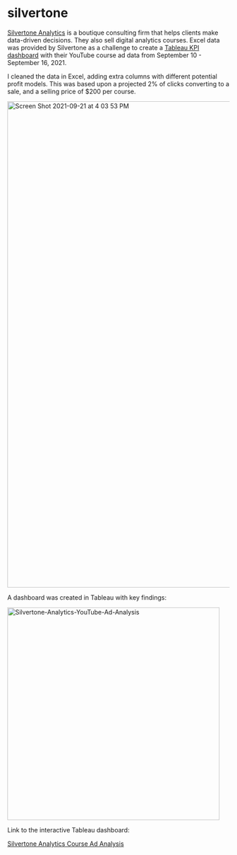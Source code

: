 # silvertone

[Silvertone Analytics](https://www.silvertoneanalytics.com/) is a boutique consulting firm that helps clients make data-driven decisions. They also sell digital analytics courses. Excel data was provided by Silvertone as a challenge to create a [Tableau KPI dashboard](https://public.tableau.com/app/profile/denacoduri/viz/SilvertoneAnalyticsCourseAdAnalysis/Story1) with their YouTube course ad data from September 10 - September 16, 2021.

I cleaned the data in Excel, adding extra columns with different potential profit models. This was based upon a projected 2% of clicks converting to a sale, and a selling price of $200 per course. 

<img width="1100" alt="Screen Shot 2021-09-21 at 4 03 53 PM" src="https://user-images.githubusercontent.com/84096042/134239881-13ee1f48-503e-4b62-ae99-615d6bdc5739.png">

A dashboard was created in Tableau with key findings:

<img width="481" alt="Silvertone-Analytics-YouTube-Ad-Analysis" src="https://user-images.githubusercontent.com/84096042/134240208-4e33ada3-2961-40a6-9cbf-badead1339d0.png">

Link to the interactive Tableau dashboard:

[Silvertone Analytics Course Ad Analysis](https://public.tableau.com/app/profile/denacoduri/viz/SilvertoneAnalyticsCourseAdAnalysis/Story1)

